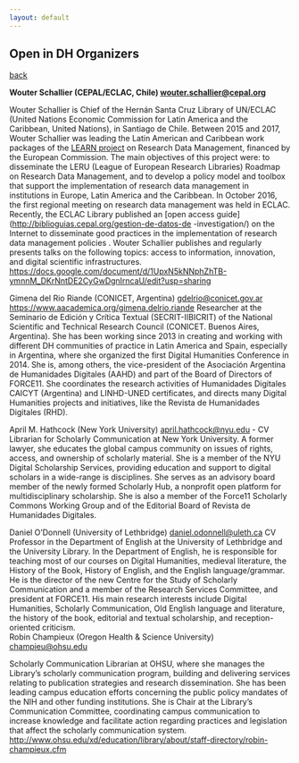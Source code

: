 ```yaml
---
layout: default
---
```


## Open in DH Organizers 

[back](./)

**Wouter Schallier (CEPAL/ECLAC, Chile) wouter.schallier@cepal.org** 

Wouter Schallier is Chief of the Hernán Santa Cruz Library of UN/ECLAC (United Nations Economic Commission for Latin America and the Caribbean, United Nations), in Santiago de Chile. Between 2015 and 2017, Wouter Schallier was leading the Latin American and Caribbean work packages of the [LEARN project](www.learn-rdm.eu) on Research Data Management, financed by the European Commission. The main objectives of this project were: to disseminate the LERU (League of European Research Libraries) Roadmap on Research Data Management, and to develop a policy model and toolbox that support the implementation of research data management in institutions in Europe, Latin America and the Caribbean. In October 2016, the first regional meeting on research data management was held in ECLAC. Recently, the ECLAC Library published an [open access guide](http://biblioguias.cepal.org/gestion-de-datos-de -investigation/) on the Internet to disseminate good practices in the implementation of research data management policies . Wouter Schallier publishes and regularly presents talks on the following topics: access to information, innovation, and digital scientific infrastructures.
https://docs.google.com/document/d/1UpxN5kNNphZhTB-ymnnM_DKrNntDE2CyGwDgnIrncaU/edit?usp=sharing  

Gimena del Rio Riande (CONICET, Argentina)  gdelrio@conicet.gov.ar https://www.aacademica.org/gimena.delrio.riande 
Researcher at the Seminario de Edición y Crítica Textual (SECRIT-IIBICRIT) of the National Scientific and Technical Research Council (CONICET. Buenos Aires, Argentina). She has been working since 2013 in creating and working with different DH communities of practice in Latin America and Spain, especially in Argentina, where she organized the first Digital Humanities Conference in 2014. She is, among others, the vice-president of the Asociación Argentina de Humanidades Digitales (AAHD) and part of the Board of Directors of FORCE11. She coordinates the research activities of Humanidades Digitales CAICYT (Argentina) and LINHD-UNED certificates, and directs many Digital Humanities projects and initiatives, like the Revista de Humanidades Digitales (RHD).

April M. Hathcock (New York University) april.hathcock@nyu.edu - CV
Librarian for Scholarly Communication at New York University. A former lawyer, she educates the global campus community on issues of rights, access, and ownership of scholarly material. She is a member of the NYU Digital Scholarship Services, providing education and support to digital scholars in a wide-range is disciplines. She serves as an advisory board member of the newly formed Scholarly Hub, a nonprofit open platform for multidisciplinary scholarship. She is also a member of the Force11 Scholarly Commons Working Group and of the Editorial Board of Revista de Humanidades Digitales.

Daniel O’Donnell (University of Lethbridge) daniel.odonnell@uleth.ca CV
Professor in the Department of English at the University of Lethbridge and the University Library. In the Department of English, he is responsible for teaching most of our courses on Digital Humanities, medieval literature, the History of the Book, History of English, and the English language/grammar. He is the  director of the new Centre for the Study of Scholarly Communication and a member of the Research Services Committee, and  president at FORCE11. His main research interests include Digital Humanities, Scholarly Communication, Old English language and literature, the history of the book, editorial and textual scholarship, and reception-oriented criticism.  
Robin Champieux (Oregon Health & Science University) champieu@ohsu.edu  

Scholarly Communication Librarian at OHSU, where she manages the Library’s scholarly communication program, building and delivering services relating to publication strategies and research dissemination. She has been leading campus education efforts concerning the public policy mandates of the NIH and other funding institutions. She is Chair at the Library’s Communication Committee, coordinating campus communication to increase knowledge and facilitate action regarding practices and legislation that affect the scholarly communication system.
http://www.ohsu.edu/xd/education/library/about/staff-directory/robin-champieux.cfm 

